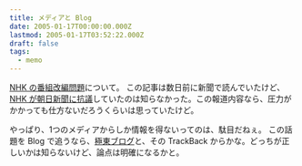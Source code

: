 ```yaml
---
title: メディアと Blog
date: 2005-01-17T00:00:00.000Z
lastmod: 2005-01-17T03:52:22.000Z
draft: false
tags:
  - memo
---
```


[NHK の番組改編問題](http://www.asahi.com/national/update/0112/006.html)について。 この記事は数日前に新聞で読んでいたけど、[NHK が朝日新聞に抗議](http://www3.nhk.or.jp/news/2005/01/16/d20050114000164.html)していたのは知らなかった。この報道内容なら、圧力がかかっても仕方ないだろうくらいは思っていたけど。

やっぱり、1つのメディアからしか情報を得ないってのは、駄目だねぇ。 この話題を Blog で追うなら、[極東ブログ](http://finalvent.cocolog-nifty.com/fareastblog/2005/01/nhk.html)と、その TrackBack からかな。どっちが正しいかは知らないけど、論点は明確になるかと。
